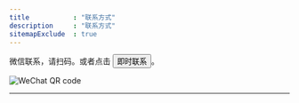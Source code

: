```yaml
---
title           : "联系方式"
description     : "联系方式"
sitemapExclude  : true
---
```


微信联系，请扫码。或者点击 <button class="button" onclick="myFunction()">即时联系</button>。

![WeChat QR code](wechat_QR.jpg)

<!--
{{< social >}}
-->
---


<!--
{{< contact-form >}}
-->
